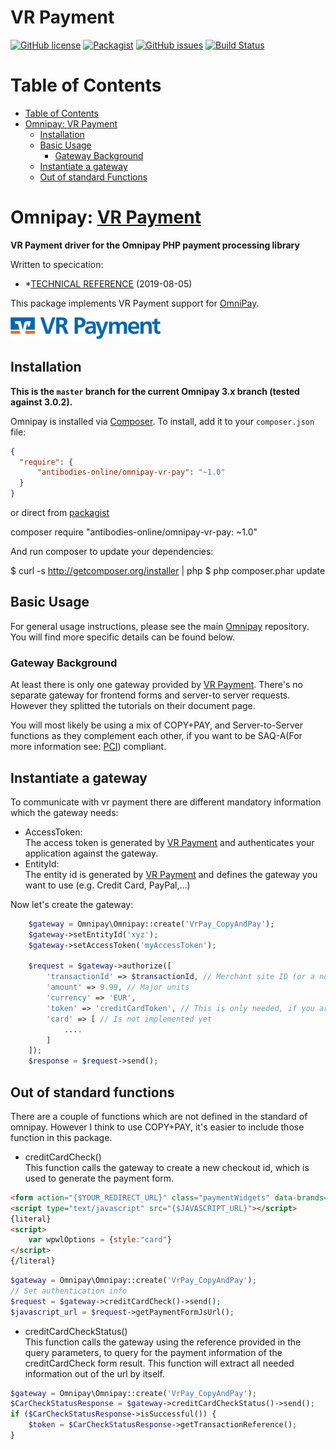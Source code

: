 # VR Payment

[![GitHub license](https://img.shields.io/badge/license-MIT-blue.svg)](https://raw.githubusercontent.com/DemigodCode/omnipay-vr-pay/master/LICENSE.md)
[![Packagist](https://img.shields.io/packagist/v/antibodies-online/omnipay-vr-pay.svg?maxAge=2592000)](https://packagist.org/packages/antibodies-online/omnipay-vr-pay)
[![GitHub issues](https://img.shields.io/github/issues/DemigodCode/omnipay-vr-pay.svg)](https://github.com/DemigodCode/omnipay-vr-pay/issues)
[![Build Status](https://travis-ci.org/DemigodCode/omnipay-vr-pay.svg?branch=issue29)](https://travis-ci.org/DemigodCode/omnipay-vr-pay)

Table of Contents
=================

  * [Table of Contents](#table-of-contents)
  * [Omnipay: <a href="https://www.vr-payment.de//">VR Payment</a>](#omnipay-vr-payment)
    * [Installation](#installation)
    * [Basic Usage](#basic-usage)
        * [Gateway Background](#gateway-background)
    * [Instantiate a gateway](#instantiate)
    * [Out of standard Functions](#out-of-standard-functions)
  
# Omnipay: [VR Payment](https://www.vr-payment.de/)

**VR Payment driver for the Omnipay PHP payment processing library**

Written to specication:

* *[TECHNICAL REFERENCE](https://vr-pay-ecommerce.docs.oppwa.com/tutorials/integration-guide) (2019-08-05)

This package implements VR Payment support for [OmniPay](https://github.com/thephpleague/omnipay).

![VR Payment GmbH](docs/logo.png?raw=true "VR Payment")
  
## Installation

**This is the `master` branch for the current Omnipay 3.x branch (tested against 3.0.2).**

Omnipay is installed via [Composer](http://getcomposer.org/). To install, add it
to your `composer.json` file:

```json
{
  "require": {
      "antibodies-online/omnipay-vr-pay": "~1.0"
  }
}
```

or direct from [packagist](https://packagist.org/packages/antibodies-online/omnipay-vr-pay)

  composer require "antibodies-online/omnipay-vr-pay: ~1.0"

And run composer to update your dependencies:

  $ curl -s http://getcomposer.org/installer | php
  $ php composer.phar update

## Basic Usage

For general usage instructions, please see the main [Omnipay](https://github.com/thephpleague/omnipay)
repository. You will find more specific details can be found below.

### Gateway Background

At least there is only one gateway provided by [VR Payment](https://www.vr-payment.de/).
There's no separate gateway for frontend forms and server-to server requests.
However they splitted the tutorials on their document page.

You will most likely be using a mix of COPY+PAY, and Server-to-Server functions as they complement each other,
if you want to be SAQ-A(For more information see: [PCI](https://www.pcisecuritystandards.org/pci_security/completing_self_assessment)) compliant.

## Instantiate a gateway

To communicate with vr payment there are different mandatory information which the gateway needs:

* AccessToken:<br>
The access token is generated by [VR Payment](https://www.vr-payment.de/) and authenticates your application against the gateway.
* EntityId:<br>
The entity id is generated by [VR Payment](https://www.vr-payment.de/) and defines the gateway you want to use (e.g. Credit Card, PayPal,...)

Now let's create the gateway:
````php
    $gateway = Omnipay\Omnipay::create('VrPay_CopyAndPay');
    $gateway->setEntityId('xyz');
    $gateway->setAccessToken('myAccessToken');
    
    $request = $gateway->authorize([
        'transactionId' => $transactionId, // Merchant site ID (or a nonce for it)
        'amount' => 9.99, // Major units
        'currency' => 'EUR',
        'token' => 'creditCardToken', // This is only needed, if you are using COPY+PAY
        'card' => [ // Is not implemented yet
            ....
        ]
    ]);
    $response = $request->send();
````    

## Out of standard functions

There are a couple of functions which are not defined in the standard of omnipay.
However I think to use COPY+PAY, it's easier to include those function in this package.

* creditCardCheck()<br>
This function calls the gateway to create a new checkout id, which is used to generate the payment form.
````html
<form action="{$YOUR_REDIRECT_URL}" class="paymentWidgets" data-brands="VISA MASTER AMEX">&nbsp;</form>
<script type="text/javascript" src="{$JAVASCRIPT_URL}"></script>
{literal}
<script>
    var wpwlOptions = {style:"card"}
</script>
{/literal}
````
````php
$gateway = Omnipay\Omnipay::create('VrPay_CopyAndPay');
// Set authentication info
$request = $gateway->creditCardCheck()->send();
$javascript_url = $request->getPaymentFormJsUrl();
````
* creditCardCheckStatus()<br>
This function calls the gateway using the reference provided in the query parameters,
to query for the payment information of the creditCardCheck form result.
This function will extract all needed information out of the url by itself.
````php
$gateway = Omnipay\Omnipay::create('VrPay_CopyAndPay');
$CarCheckStatusResponse = $gateway->creditCardCheckStatus()->send();
if ($CarCheckStatusResponse->isSuccessful()) {
    $token = $CarCheckStatusResponse->getTransactionReference();
}
````